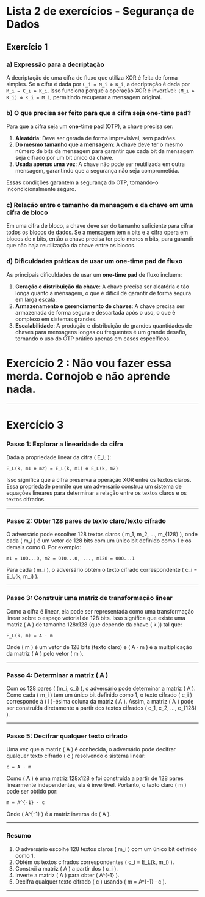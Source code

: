 # Lista 2 de exercícios - Segurança de Dados
## Exercício 1
### a) **Expressão para a decriptação**
A decriptação de uma cifra de fluxo que utiliza XOR é feita de forma simples. Se a cifra é dada por `C_i = M_i ⊕ K_i`, a decriptação é dada por `M_i = C_i ⊕ K_i`. Isso funciona porque a operação XOR é invertível: `(M_i ⊕ K_i) ⊕ K_i = M_i`, permitindo recuperar a mensagem original.

### b) **O que precisa ser feito para que a cifra seja one-time pad?**
Para que a cifra seja um **one-time pad** (OTP), a chave precisa ser:
1. **Aleatória**: Deve ser gerada de forma imprevisível, sem padrões.
2. **Do mesmo tamanho que a mensagem**: A chave deve ter o mesmo número de bits da mensagem para garantir que cada bit da mensagem seja cifrado por um bit único da chave.
3. **Usada apenas uma vez**: A chave não pode ser reutilizada em outra mensagem, garantindo que a segurança não seja comprometida.

Essas condições garantem a segurança do OTP, tornando-o incondicionalmente seguro.

### c) **Relação entre o tamanho da mensagem e da chave em uma cifra de bloco**
Em uma cifra de bloco, a chave deve ser do tamanho suficiente para cifrar todos os blocos de dados. Se a mensagem tem `m` bits e a cifra opera em blocos de `n` bits, então a chave precisa ter pelo menos `m` bits, para garantir que não haja reutilização da chave entre os blocos.

### d) **Dificuldades práticas de usar um one-time pad de fluxo**
As principais dificuldades de usar um **one-time pad** de fluxo incluem:
1. **Geração e distribuição da chave**: A chave precisa ser aleatória e tão longa quanto a mensagem, o que é difícil de garantir de forma segura em larga escala.
2. **Armazenamento e gerenciamento de chaves**: A chave precisa ser armazenada de forma segura e descartada após o uso, o que é complexo em sistemas grandes.
3. **Escalabilidade**: A produção e distribuição de grandes quantidades de chaves para mensagens longas ou frequentes é um grande desafio, tornando o uso do OTP prático apenas em casos específicos.


# Exercício 2 : Não vou fazer essa merda. Cornojob e não aprende nada.
---
# Exercício 3
### Passo 1: Explorar a linearidade da cifra

Dada a propriedade linear da cifra \( E_L \):

```
E_L(k, m1 ⊕ m2) = E_L(k, m1) ⊕ E_L(k, m2)
```

Isso significa que a cifra preserva a operação XOR entre os textos claros. Essa propriedade permite que um adversário construa um sistema de equações lineares para determinar a relação entre os textos claros e os textos cifrados.

---

### Passo 2: Obter 128 pares de texto claro/texto cifrado

O adversário pode escolher 128 textos claros \( m_1, m_2, ..., m_{128} \), onde cada \( m_i \) é um vetor de 128 bits com um único bit definido como 1 e os demais como 0. Por exemplo:

```
m1 = 100...0, m2 = 010...0, ..., m128 = 000...1
```

Para cada \( m_i \), o adversário obtém o texto cifrado correspondente \( c_i = E_L(k, m_i) \).

---

### Passo 3: Construir uma matriz de transformação linear

Como a cifra é linear, ela pode ser representada como uma transformação linear sobre o espaço vetorial de 128 bits. Isso significa que existe uma matriz \( A \) de tamanho 128x128 (que depende da chave \( k \)) tal que:

```
E_L(k, m) = A · m
```

Onde \( m \) é um vetor de 128 bits (texto claro) e \( A · m \) é a multiplicação da matriz \( A \) pelo vetor \( m \).

---

### Passo 4: Determinar a matriz \( A \)

Com os 128 pares \( (m_i, c_i) \), o adversário pode determinar a matriz \( A \). Como cada \( m_i \) tem um único bit definido como 1, o texto cifrado \( c_i \) corresponde à \( i \)-ésima coluna da matriz \( A \). Assim, a matriz \( A \) pode ser construída diretamente a partir dos textos cifrados \( c_1, c_2, ..., c_{128} \).

---

### Passo 5: Decifrar qualquer texto cifrado

Uma vez que a matriz \( A \) é conhecida, o adversário pode decifrar qualquer texto cifrado \( c \) resolvendo o sistema linear:

```
c = A · m
```

Como \( A \) é uma matriz 128x128 e foi construída a partir de 128 pares linearmente independentes, ela é invertível. Portanto, o texto claro \( m \) pode ser obtido por:

```
m = A^{-1} · c
```

Onde \( A^{-1} \) é a matriz inversa de \( A \).

---

### Resumo

1. O adversário escolhe 128 textos claros \( m_i \) com um único bit definido como 1.
2. Obtém os textos cifrados correspondentes \( c_i = E_L(k, m_i) \).
3. Constrói a matriz \( A \) a partir dos \( c_i \).
4. Inverte a matriz \( A \) para obter \( A^{-1} \).
5. Decifra qualquer texto cifrado \( c \) usando \( m = A^{-1} · c \).

---

